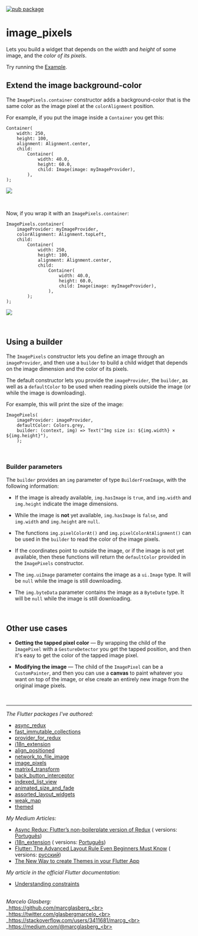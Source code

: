 [![pub package](https://img.shields.io/pub/v/image_pixels.svg)](https://pub.dartlang.org/packages/image_pixels)

# image_pixels

Lets you build a widget that depends on the _width_ and _height_ of some image, and the _color of
its pixels_.

Try running
the <a href="https://github.com/marcglasberg/image_pixels/blob/master/example/lib/main.dart">
Example</a>.

## Extend the image background-color

The `ImagePixels.container` constructor adds a background-color that is the same color as the image
pixel at the `colorAlignment` position.

For example, if you put the image inside a `Container` you get this:

```   
Container(
    width: 250,
    height: 100,                           
    alignment: Alignment.center,
    child: 
        Container(    
            width: 40.0, 
            height: 60.0, 
            child: Image(image: myImageProvider),
        ),
);
```

![](https://github.com/marcglasberg/image_pixels/blob/master/example/lib/images/with_container.jpg)

<br>

Now, if you wrap it with an `ImagePixels.container`:

```
ImagePixels.container(
    imageProvider: myImageProvider,    
    colorAlignment: Alignment.topLeft,
    child: 
        Container(
            width: 250,
            height: 100,                           
            alignment: Alignment.center,
            child: 
                Container(    
                    width: 40.0, 
                    height: 60.0, 
                    child: Image(image: myImageProvider),
                ),
        );
);
```

![](https://github.com/marcglasberg/image_pixels/blob/master/example/lib/images/with_image_pixels.jpg)

<br>

## Using a builder

The `ImagePixels` constructor lets you define an image through an `imageProvider`, and then use
a `builder` to build a child widget that depends on the image dimension and the color of its pixels.

The default constructor lets you provide the `imageProvider`, the `builder`, as well as
a `defaultColor` to be used when reading pixels outside the image
(or while the image is downloading).

For example, this will print the size of the image:

```
ImagePixels(
    imageProvider: imageProvider,
    defaultColor: Colors.grey,
    builder: (context, img) => Text("Img size is: ${img.width} × ${img.height}"),
    );
```

<br>

### Builder parameters

The `builder` provides an `img` parameter of type `BuilderFromImage`, with the following
information:

* If the image is already available, `img.hasImage` is `true`, and `img.width` and `img.height`
  indicate the image dimensions.

* While the image is **not** yet available,
  `img.hasImage` is `false`, and `img.width` and `img.height` are `null`.

* The functions `img.pixelColorAt()` and `img.pixelColorAtAlignment()`
  can be used in the `builder` to read the color of the image pixels.

* If the coordinates point to outside the image, or if the image is not yet available, then these
  functions will return the
  `defaultColor` provided in the `ImagePixels` constructor.

* The `img.uiImage` parameter contains the image as a `ui.Image` type. It will be `null` while the
  image is still downloading.

* The `img.byteData` parameter contains the image as a `ByteDate` type. It will be `null` while the
  image is still downloading.

<br>

## Other use cases

* **Getting the tapped pixel color** — By wrapping the child of the `ImagePixel` with
  a `GestureDetector` you get the tapped position, and then it's easy to get the color of the tapped
  image pixel.

* **Modifying the image** — The child of the `ImagePixel` can be a `CustomPainter`, and then you can
  use a **canvas** to paint whatever you want on top of the image, or else create an entirely new
  image from the original image pixels.

<br>

***

*The Flutter packages I've authored:*

* <a href="https://pub.dev/packages/async_redux">async_redux</a>
* <a href="https://pub.dev/packages/fast_immutable_collections">fast_immutable_collections</a>
* <a href="https://pub.dev/packages/provider_for_redux">provider_for_redux</a>
* <a href="https://pub.dev/packages/i18n_extension">i18n_extension</a>
* <a href="https://pub.dev/packages/align_positioned">align_positioned</a>
* <a href="https://pub.dev/packages/network_to_file_image">network_to_file_image</a>
* <a href="https://pub.dev/packages/image_pixels">image_pixels</a>
* <a href="https://pub.dev/packages/matrix4_transform">matrix4_transform</a>
* <a href="https://pub.dev/packages/back_button_interceptor">back_button_interceptor</a>
* <a href="https://pub.dev/packages/indexed_list_view">indexed_list_view</a>
* <a href="https://pub.dev/packages/animated_size_and_fade">animated_size_and_fade</a>
* <a href="https://pub.dev/packages/assorted_layout_widgets">assorted_layout_widgets</a>
* <a href="https://pub.dev/packages/weak_map">weak_map</a>
* <a href="https://pub.dev/packages/themed">themed</a>

*My Medium Articles:*

* <a href="https://medium.com/flutter-community/https-medium-com-marcglasberg-async-redux-33ac5e27d5f6">
  Async Redux: Flutter’s non-boilerplate version of Redux</a> (
  versions: <a href="https://medium.com/flutterando/async-redux-pt-brasil-e783ceb13c43">
  Português</a>)
* <a href="https://medium.com/flutter-community/i18n-extension-flutter-b966f4c65df9">
  i18n_extension</a> (
  versions: <a href="https://medium.com/flutterando/qual-a-forma-f%C3%A1cil-de-traduzir-seu-app-flutter-para-outros-idiomas-ab5178cf0336">
  Português</a>)
* <a href="https://medium.com/flutter-community/flutter-the-advanced-layout-rule-even-beginners-must-know-edc9516d1a2">
  Flutter: The Advanced Layout Rule Even Beginners Must Know</a> (
  versions: <a href="https://habr.com/ru/post/500210/">русский</a>)
* <a href="https://medium.com/flutter-community/the-new-way-to-create-themes-in-your-flutter-app-7fdfc4f3df5f">
  The New Way to create Themes in your Flutter App</a> 

*My article in the official Flutter documentation*:

* <a href="https://flutter.dev/docs/development/ui/layout/constraints">Understanding constraints</a>

<br>_Marcelo Glasberg:_<br>
_https://github.com/marcglasberg_<br>
_https://twitter.com/glasbergmarcelo_<br>
_https://stackoverflow.com/users/3411681/marcg_<br>
_https://medium.com/@marcglasberg_<br>

